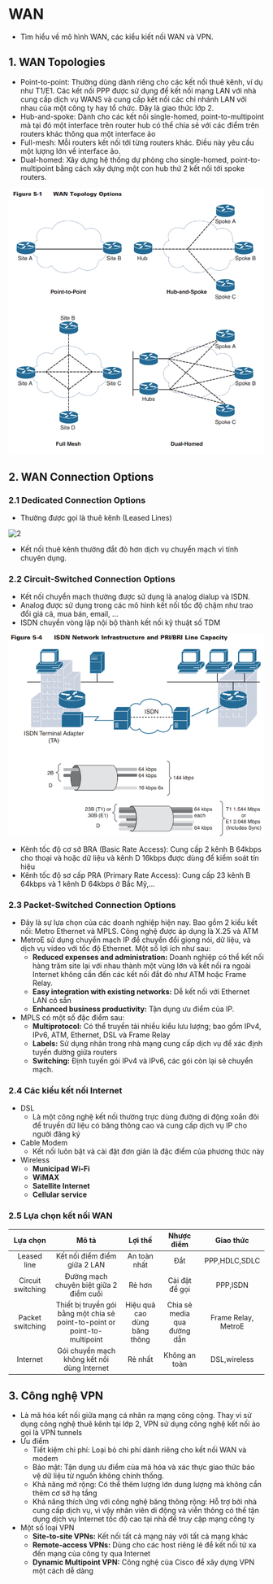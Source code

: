 # WAN
- Tìm hiểu về mô hình WAN, các kiểu kiết nối WAN và VPN. 
## 1. WAN Topologies
- Point-to-point: Thường dùng dành riêng cho các kết nối thuê kênh, ví dụ như T1/E1. Các kết nối PPP được sử dụng để kết nối mạng LAN với nhà cung cấp dịch vụ WANS và cung cấp kết nối các chi nhánh LAN với nhau của một công ty hay tổ chức. Đây là giao thức lớp 2. 
- Hub-and-spoke: Dành cho các kết nối single-homed, point-to-multipoint mà tại đó một interface trên router hub có thể chia sẻ với các điểm trên routers khác thông qua một interface ảo
- Full-mesh: Mỗi routers kết nối tới từng routers khác. Điều này yêu cầu một lượng lớn về interface ảo.
- Dual-homed: Xây dựng hệ thống dự phòng cho single-homed, point-to-multipoint bằng cách xây dựng một con hub thứ 2 kết nối tới spoke routers.

![1](/image/2021-04-19_13-53-18.png)

## 2. WAN Connection Options

### 2.1 Dedicated Connection Options
- Thường được gọi là thuê kênh (Leased Lines)

![2](/imgae/2021-04-19_13-59-49.png)
- Kết nối thuê kênh thường đắt đỏ hơn dịch vụ chuyển mạch vì tính chuyên dụng.
### 2.2 Circuit-Switched Connection Options
- Kết nối chuyển mạch thường được sử dụng là analog dialup và ISDN.
- Analog được sử dụng trong các mô hình kết nối tốc độ chậm như trao đổi giá cả, mua bán, email, ...
- ISDN chuyển vòng lặp nội bộ thành kết nối kỹ thuật số TDM

![3](/image/2021-04-19_15-39-12.png)
- Kênh tốc độ cơ sở BRA (Basic Rate Access): Cung cấp 2 kênh B 64kbps cho thoại và hoặc dữ liệu và kênh D 16kbps được dùng để kiểm soát tín hiệu
- Kênh tốc độ sơ cấp PRA (Primary Rate Access): Cung cấp 23 kênh B 64kbps và 1 kênh D 64kbps ở Bắc Mỹ,...
### 2.3 Packet-Switched Connection Options 
- Đây là sự lựa chọn của các doanh nghiệp hiện nay. Bao gồm 2 kiểu kết nối: Metro Ethernet và MPLS. Công nghệ được áp dụng là X.25 và ATM
- MetroE sử dụng chuyển mạch IP để chuyển đổi giọng nói, dữ liệu, và dịch vụ video với tốc độ Ethernet. Một số lợi ích như sau:
    - **Reduced expenses and administration:** Doanh nghiệp có thể kết nối hàng trăm site lại với nhau thành một vùng lớn và kết nối ra ngoài Internet không cần đến các kết nối đắt đỏ như ATM hoặc Frame Relay.
    - **Easy integration with existing networks:** Dễ kết nối với Ethernet LAN có sẵn
    - **Enhanced business productivity:** Tận dụng ưu điểm của IP. 
- MPLS có một số đặc điểm sau: 
    - **Multiprotocol:** Có thể truyền tải nhiều kiểu lưu lượng; bao gồm IPv4, IPv6, ATM, Ethernet, DSL và Frame Relay
    - **Labels:** Sử dụng nhãn trong nhà mạng cung cấp dịch vụ để xác định tuyến đường giữa routers 
    - **Switching:** Định tuyến gói IPv4 và IPv6, các gói còn lại sẽ chuyển mạch. 
### 2.4 Các kiểu kết nối Internet
- DSL 
    - Là một công nghệ kết nối thường trực dùng đường di động xoắn đôi để truyền dữ liệu có băng thông cao và cung cấp dịch vụ IP cho người đăng ký
- Cable Modem 
    - Kết nối luôn bật và cài đặt đơn giản là đặc điểm của phương thức này 
- Wireless
    - **Municipad Wi-Fi** 
    - **WiMAX**
    - **Satellite Internet**
    - **Cellular service** 
### 2.5 Lựa chọn kết nối WAN
| Lựa chọn | Mô tả | Lợi thế | Nhược điểm | Giao thức |
|:--------:|:-----:|:-------:|:----------:|:---------:|
| Leased line | Kết nối điểm điểm giữa 2 LAN | An toàn nhất | Đắt | PPP,HDLC,SDLC |
| Circuit switching | Đường mạch chuyên biệt giữa 2 điểm cuối | Rẻ hơn | Cài đặt để gọi | PPP,ISDN |
| Packet switching | Thiết bị truyền gói bằng một chia sẻ point-to-point or point-to-multipoint | Hiệu quả cao dùng băng thông | Chia sẻ media qua đường dẫn | Frame Relay, MetroE |
| Internet | Gói chuyển mạch không kết nối dùng Internet | Rẻ nhất | Không an toàn | DSL,wireless |

## 3. Công nghệ VPN
- Là mã hóa kết nối giữa mạng cá nhân ra mạng công cộng. Thay vì sử dụng công nghệ thuê kênh tại lớp 2, VPN sử dụng công nghệ kết nối ảo gọi là VPN tunnels
- Ưu điểm
    - Tiết kiệm chi phí: Loại bỏ chi phí dành riêng cho kết nối WAN và modem
    - Bảo mật: Tận dụng ưu điểm của mã hóa và xác thực giao thức bảo vệ dữ liệu từ nguồn không chính thống. 
    - Khả năng mở rộng: Có thể thêm lượng lớn dung lượng mà không cần thêm cơ sở hạ tầng
    - Khả năng thích ứng với công nghệ băng thông rộng: Hỗ trợ bởi nhà cung cấp dịch vụ, vì vậy nhân viên di động và viễn thông có thể tận dụng dịch vụ Internet tốc độ cao tại nhà để truy cập mạng công ty
- Một số loại VPN
    - **Site-to-site VPNs:** Kết nối tất cả mạng này với tất cả mạng khác
    - **Remote-access VPNs:** Dùng cho các host riêng lẻ để kết nối từ xa đến mạng của công ty qua Internet
    - **Dynamic Multipoint VPN:**  Công nghệ của Cisco để xây dựng VPN một cách dễ dàng